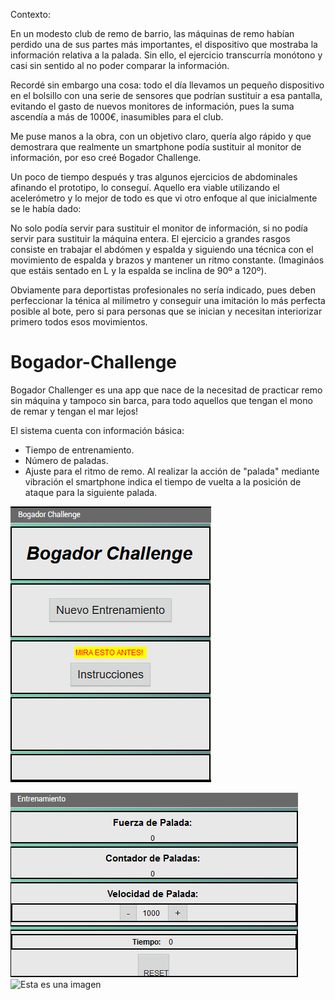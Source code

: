 Contexto:

En un modesto club de remo de barrio, las máquinas de remo habían perdido una de sus partes más importantes, el dispositivo que mostraba la información relativa a la palada. Sin ello, el ejercicio transcurría monótono y casi sin sentido al no poder comparar la información.

Recordé sin embargo una cosa: todo el día llevamos un pequeño dispositivo en el bolsillo con una serie de sensores que podrían sustituir a esa pantalla, evitando el gasto de nuevos monitores de información, pues la suma ascendía a más de 1000€, inasumibles para el club.

Me puse manos a la obra, con un objetivo claro, quería algo rápido y que demostrara que realmente un smartphone podía sustituir al monitor de información, por eso creé Bogador Challenge.

Un poco de tiempo después y tras algunos ejercicios de abdominales afinando el prototipo, lo conseguí. Aquello era viable utilizando el acelerómetro y lo mejor de todo es que vi otro enfoque al que inicialmente se le había dado:

No solo podía servir para sustituir el monitor de información, si no podía servir para sustituir la máquina entera.
El ejercicio a grandes rasgos consiste en trabajar el abdómen y espalda y siguiendo una técnica con el movimiento de espalda y brazos y mantener un ritmo constante.
(Imagináos que estáis sentado en L y la espalda se inclina de 90º a 120º).

Obviamente para deportistas profesionales no sería indicado, pues deben perfeccionar la ténica al milímetro y conseguir una imitación lo más perfecta posible al bote, pero si para personas que se inician y necesitan interiorizar primero todos esos movimientos.



# Bogador-Challenge
Bogador Challenger es una app que nace de la necesitad de practicar remo sin máquina y tampoco sin barca, para todo aquellos que tengan el mono de remar y tengan el mar lejos!

El sistema cuenta con información básica:
- Tiempo de entrenamiento.
- Número de paladas.
- Ajuste para el ritmo de remo.
Al realizar la acción de "palada" mediante vibración el smartphone indica el tiempo de vuelta a la posición de ataque para la siguiente palada.

![Esta es una imagen](https://github.com/secali/Bogador-Challenge/blob/main/Panalla%20Inicial.png?raw=true) 

![Esta es una imagen](https://github.com/secali/Bogador-Challenge/blob/main/Pantalla%20de%20Entrenamiento.png?raw=true)
![Esta es una imagen](https://github.com/secali/Bogador-Challenge/blob/main/Programaci%C3%B3n%20por%20bloques.png)
